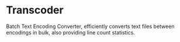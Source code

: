 # Transcoder
Batch Text Encoding Converter, efficiently converts text files between encodings in bulk, also providing line count statistics.
